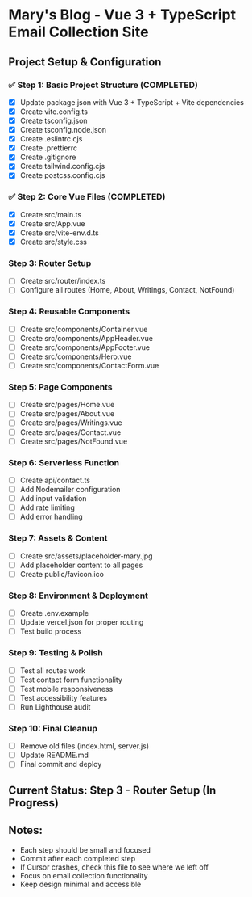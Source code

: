# Mary's Blog - Vue 3 + TypeScript Email Collection Site

## Project Setup & Configuration

### ✅ Step 1: Basic Project Structure (COMPLETED)
- [x] Update package.json with Vue 3 + TypeScript + Vite dependencies
- [x] Create vite.config.ts
- [x] Create tsconfig.json
- [x] Create tsconfig.node.json
- [x] Create .eslintrc.cjs
- [x] Create .prettierrc
- [x] Create .gitignore
- [x] Create tailwind.config.cjs
- [x] Create postcss.config.cjs

### ✅ Step 2: Core Vue Files (COMPLETED)
- [x] Create src/main.ts
- [x] Create src/App.vue
- [x] Create src/vite-env.d.ts
- [x] Create src/style.css

### Step 3: Router Setup
- [ ] Create src/router/index.ts
- [ ] Configure all routes (Home, About, Writings, Contact, NotFound)

### Step 4: Reusable Components
- [ ] Create src/components/Container.vue
- [ ] Create src/components/AppHeader.vue
- [ ] Create src/components/AppFooter.vue
- [ ] Create src/components/Hero.vue
- [ ] Create src/components/ContactForm.vue

### Step 5: Page Components
- [ ] Create src/pages/Home.vue
- [ ] Create src/pages/About.vue
- [ ] Create src/pages/Writings.vue
- [ ] Create src/pages/Contact.vue
- [ ] Create src/pages/NotFound.vue

### Step 6: Serverless Function
- [ ] Create api/contact.ts
- [ ] Add Nodemailer configuration
- [ ] Add input validation
- [ ] Add rate limiting
- [ ] Add error handling

### Step 7: Assets & Content
- [ ] Create src/assets/placeholder-mary.jpg
- [ ] Add placeholder content to all pages
- [ ] Create public/favicon.ico

### Step 8: Environment & Deployment
- [ ] Create .env.example
- [ ] Update vercel.json for proper routing
- [ ] Test build process

### Step 9: Testing & Polish
- [ ] Test all routes work
- [ ] Test contact form functionality
- [ ] Test mobile responsiveness
- [ ] Test accessibility features
- [ ] Run Lighthouse audit

### Step 10: Final Cleanup
- [ ] Remove old files (index.html, server.js)
- [ ] Update README.md
- [ ] Final commit and deploy

## Current Status: Step 3 - Router Setup (In Progress)

## Notes:
- Each step should be small and focused
- Commit after each completed step
- If Cursor crashes, check this file to see where we left off
- Focus on email collection functionality
- Keep design minimal and accessible
